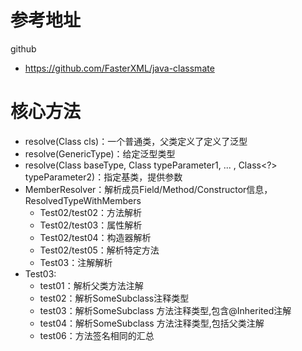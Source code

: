 # 参考地址
github
- https://github.com/FasterXML/java-classmate

# 核心方法
- resolve(Class cls)：一个普通类，父类定义了定义了泛型
- resolve(GenericType<T>)：给定泛型类型
- resolve(Class<?> baseType, Class<?> typeParameter1, ... , Class<?> typeParameter2)：指定基类，提供参数
- MemberResolver：解析成员Field/Method/Constructor信息，ResolvedTypeWithMembers
    - Test02/test02：方法解析
    - Test02/test03：属性解析
    - Test02/test04：构造器解析
    - Test02/test05：解析特定方法
    - Test03：注解解析
- Test03:
    - test01：解析父类方法注解
    - test02：解析SomeSubclass注释类型
    - test03：解析SomeSubclass 方法注释类型,包含@Inherited注解
    - test04：解析SomeSubclass 方法注释类型,包括父类注解
    - test06：方法签名相同的汇总



